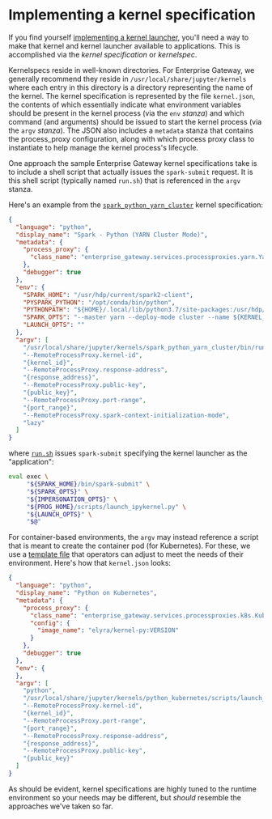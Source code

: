 # Implementing a kernel specification
If you find yourself [implementing a kernel launcher](kernel-launcher.md), you'll need a way to make that kernel and kernel launcher available to applications.  This is accomplished via the _kernel specification_ or _kernelspec_.

Kernelspecs reside in well-known directories.  For Enterprise Gateway, we generally recommend they reside in `/usr/local/share/jupyter/kernels` where each entry in this directory is a directory representing the name of the kernel.  The kernel specification is represented by the file `kernel.json`, the contents of which essentially indicate what environment variables should be present in the kernel process (via the `env` _stanza_) and which command (and arguments) should be issued to start the kernel process (via the `argv` _stanza_).  The JSON also includes a `metadata` stanza that contains the process_proxy configuration, along with which process proxy class to instantiate to help manage the kernel process's lifecycle.

One approach the sample Enterprise Gateway kernel specifications take is to include a shell script that actually issues the `spark-submit` request.  It is this shell script (typically named `run.sh`) that is referenced in the `argv` stanza.

Here's an example from the [`spark_python_yarn_cluster`](https://github.com/jupyter-server/enterprise_gateway/blob/master/etc/kernelspecs/spark_python_yarn_cluster/kernel.json) kernel specification:
```JSON
{
  "language": "python",
  "display_name": "Spark - Python (YARN Cluster Mode)",
  "metadata": {
    "process_proxy": {
      "class_name": "enterprise_gateway.services.processproxies.yarn.YarnClusterProcessProxy"
    },
    "debugger": true
  },
  "env": {
    "SPARK_HOME": "/usr/hdp/current/spark2-client",
    "PYSPARK_PYTHON": "/opt/conda/bin/python",
    "PYTHONPATH": "${HOME}/.local/lib/python3.7/site-packages:/usr/hdp/current/spark2-client/python:/usr/hdp/current/spark2-client/python/lib/py4j-0.10.6-src.zip",
    "SPARK_OPTS": "--master yarn --deploy-mode cluster --name ${KERNEL_ID:-ERROR__NO__KERNEL_ID} --conf spark.yarn.submit.waitAppCompletion=false --conf spark.yarn.appMasterEnv.PYTHONUSERBASE=/home/${KERNEL_USERNAME}/.local --conf spark.yarn.appMasterEnv.PYTHONPATH=${HOME}/.local/lib/python3.7/site-packages:/usr/hdp/current/spark2-client/python:/usr/hdp/current/spark2-client/python/lib/py4j-0.10.6-src.zip --conf spark.yarn.appMasterEnv.PATH=/opt/conda/bin:$PATH ${KERNEL_EXTRA_SPARK_OPTS}",
    "LAUNCH_OPTS": ""
  },
  "argv": [
    "/usr/local/share/jupyter/kernels/spark_python_yarn_cluster/bin/run.sh",
    "--RemoteProcessProxy.kernel-id",
    "{kernel_id}",
    "--RemoteProcessProxy.response-address",
    "{response_address}",
    "--RemoteProcessProxy.public-key",
    "{public_key}",
    "--RemoteProcessProxy.port-range",
    "{port_range}",
    "--RemoteProcessProxy.spark-context-initialization-mode",
    "lazy"
  ]
}
```
where [`run.sh`](https://github.com/jupyter-server/enterprise_gateway/blob/master/etc/kernelspecs/spark_python_yarn_cluster/bin/run.sh) issues `spark-submit` specifying the kernel launcher as the "application":
```bash
eval exec \
     "${SPARK_HOME}/bin/spark-submit" \
     "${SPARK_OPTS}" \
     "${IMPERSONATION_OPTS}" \
     "${PROG_HOME}/scripts/launch_ipykernel.py" \
     "${LAUNCH_OPTS}" \
     "$@"
```

For container-based environments, the `argv` may instead reference a script that is meant to create the container pod (for Kubernetes).  For these, we use a [template file](https://github.com/jupyter-server/enterprise_gateway/blob/master/etc/kernel-launchers/kubernetes/scripts/kernel-pod.yaml.j2) that operators can adjust to meet the needs of their environment.  Here's how that `kernel.json` looks:
```json
{
  "language": "python",
  "display_name": "Python on Kubernetes",
  "metadata": {
    "process_proxy": {
      "class_name": "enterprise_gateway.services.processproxies.k8s.KubernetesProcessProxy",
      "config": {
        "image_name": "elyra/kernel-py:VERSION"
      }
    },
    "debugger": true
  },
  "env": {
  },
  "argv": [
    "python",
    "/usr/local/share/jupyter/kernels/python_kubernetes/scripts/launch_kubernetes.py",
    "--RemoteProcessProxy.kernel-id",
    "{kernel_id}",
    "--RemoteProcessProxy.port-range",
    "{port_range}",
    "--RemoteProcessProxy.response-address",
    "{response_address}",
    "--RemoteProcessProxy.public-key",
    "{public_key}"
  ]
}
```
As should be evident, kernel specifications are highly tuned to the runtime environment so your needs may be different, but _should_ resemble the approaches we've taken so far.
